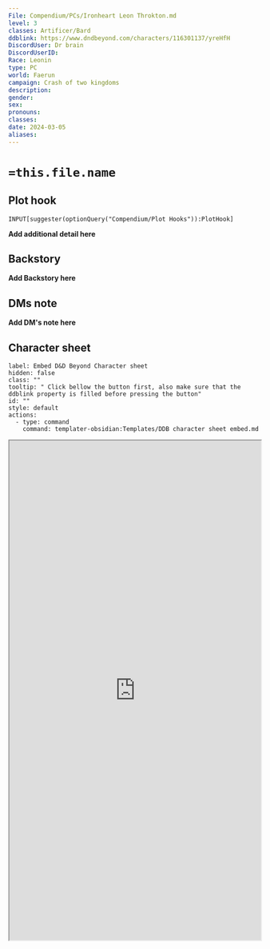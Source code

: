 ```yaml
---
File: Compendium/PCs/Ironheart Leon Throkton.md
level: 3
classes: Artificer/Bard
ddblink: https://www.dndbeyond.com/characters/116301137/yreHfH
DiscordUser: Dr brain
DiscordUserID: 
Race: Leonin
type: PC
world: Faerun
campaign: Crash of two kingdoms
description: 
gender: 
sex: 
pronouns: 
classes: 
date: 2024-03-05
aliases: 
---
```


# `=this.file.name`
## Plot hook
```meta-bind
INPUT[suggester(optionQuery("Compendium/Plot Hooks")):PlotHook]
```
**Add additional detail here**
## Backstory

**Add Backstory here**

## DMs note

**Add DM's note here**

## Character sheet

```meta-bind-button
label: Embed D&D Beyond Character sheet
hidden: false
class: ""
tooltip: " Click bellow the button first, also make sure that the ddblink property is filled before pressing the button"
id: ""
style: default
actions:
  - type: command
    command: templater-obsidian:Templates/DDB character sheet embed.md

```

<iframe src="https://www.dndbeyond.com/characters/116301137/yreHfH" style="width:100%; height:1000px;"></iframe>

